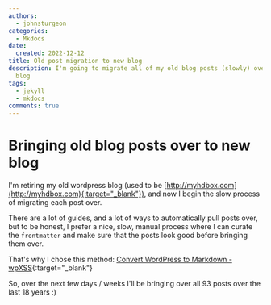 ```yaml
---
authors:
  - johnsturgeon
categories:
  - Mkdocs
date:
  created: 2022-12-12
title: Old post migration to new blog
description: I'm going to migrate all of my old blog posts (slowly) over to this new
  blog
tags:
  - jekyll
  - mkdocs
comments: true
---
```


# Bringing old blog posts over to new blog

I'm retiring my old wordpress blog (used to be [http://myhdbox.com](http://myhdbox.com){:target="_blank"}), and now I begin
the slow process of migrating each post over.  

<!-- more -->
There are a lot of guides, and a lot of ways to automatically pull posts over, but to be honest, 
I prefer a nice, slow, manual process where I can curate the `frontmatter` and make sure that the
posts look good before bringing them over.

That's why I chose this method: [Convert WordPress to Markdown - wpXSS](https://wpxss.com/wp-content/convert-wordpress-to-markdown/){:target="_blank"}

So, over the next few days / weeks I'll be bringing over all 93 posts over the last 18 years :)
